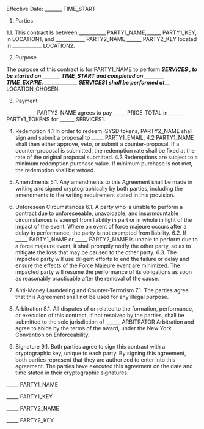 Effective Date: _______ TIME_START

1. Parties

1.1. This contract Is between ___________ PARTY1_NAME,______ PARTY1_KEY, in LOCATION1, and ____________ PARTY2_NAME,______ PARTY2_KEY located in ____________ LOCATION2.

2. Purpose

The purpose of this contract is for PARTY1_NAME to perform _________SERVICES , to be started on _______ TIME_START and completed on ________ TIME_EXPIRE. _____________ SERVICES1 shall be performed at___________ LOCATION_CHOSEN.

3. Payment

____________ PARTY2_NAME agrees to pay _____ PRICE_TOTAL in ______ PARTY1_TOKENS for ______ SERVICES1.

4. Redemption
4.1 In order to redeem ISYSD tokens, PARTY2_NAME shall sign and submit a proposal to _____ PARTY1_EMAIL.
4.2 PARTY1_NAME shall then either approve, veto, or submit a counter-proposal. If a counter-proposal is submitted, the redemption rate shall be fixed at the rate of the original proposal submitted.
4.3 Redemptions are subject to a minimum redemption purchase value. If minimum purchase is not met, the redemption shall be vetoed.

5. Amendments
5.1. Any amendments to this Agreement shall be made in writing and signed cryptographically by both parties, including the amendments to the writing requirement stated in this provision.

6. Unforeseen Circumstances
6.1. A party who is unable to perform a contract due to unforeseeable, unavoidable, and insurmountable circumstances is exempt from liability in part or in whole in light of the impact of the event. Where an event of force majeure occurs after a delay in performance, the party is not exempted from liability.
6.2. If _____ PARTY1_NAME or _____ PARTY2_NAME is unable to perform due to a force majeure event, it shall promptly notify the other party, so as to mitigate the loss that may be caused to the other party.
6.3. The impacted party will use diligent efforts to end the failure or delay and ensure the effects of the Force Majeure event are minimized. The impacted party will resume the performance of its obligations as soon as reasonably practicable after the removal of the cause.

7. Anti-Money Laundering and Counter-Terrorism
7.1. The parties agree that this Agreement shall not be used for any illegal purpose.

8. Arbitration
8.1. All disputes of or related to the formation, performance, or execution of this contract, if not resolved by the parties, shall be submitted to the sole jurisdiction of ______ ARBITRATOR Arbitration and agree to abide by the terms of the award, under the New York Convention on Enforceability.

9. Signature
9.1. Both parties agree to sign this contract with a cryptographic key, unique to each party. By signing this agreement, both parties represent that they are authorized to enter into this agreement.
The parties have executed this agreement on the date and time stated in their cryptographic signatures.

_____ PARTY1_NAME

_____ PARTY1_KEY

_____ PARTY2_NAME

_____ PARTY2_KEY

